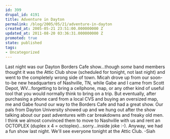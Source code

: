 ```yaml
---
id: 399
drupal_id: 4191
title: Adventure in Dayton
permalink: /blog/2005/05/21/adventure-in-dayton
created_at: 2005-05-21 23:51:00.000000000 Z
updated_at: 2011-08-20 03:36:31.000000000 Z
promoted: true
state: published
tags:
- Uncategorized
---
```

Last night was our Dayton Borders Cafe show...though *some* band members thought it was the Attic Club show (scheduled for tonight, not last night) and went to the completely wrong side of town. Micah drove up from our soon-to-be new headquarters of Nashville, TN, while Gabe and I came from Scott Depot, WV...forgetting to bring a cellphone, map, or any other kind of useful tool that you would normally think to bring on a trip. But eventually, after purchasing a phone card from a local CVS and buying an oversized map, me and Gabe found our way to the Borders Cafe and had a great show. Our pals from Dayton University showed up and we hung out after the show talking about our past adventures with car breakdowns and freaky old men. I think we almost convinced them to move to Nashville with us and rent an OCTOPLEX (duplex x 4 = octoplex)...sorry...inside joke :-). Anyway, we had a fun show last night. We'll see everyone tonight at the Attic Club. -Siah
